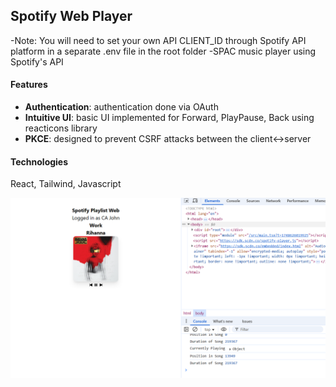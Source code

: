 ## Spotify Web Player

-Note: You will need to set your own API CLIENT_ID through Spotify API platform in a separate .env file in the root folder
-SPAC music player using Spotify's API

#### Features
- **Authentication**: authentication done via OAuth
- **Intuitive UI**: basic UI implemented for Forward, PlayPause, Back using reacticons library
- **PKCE**: designed to prevent CSRF attacks between the client<->server

#### Technologies
React, Tailwind, Javascript

![alt text](image.png)

